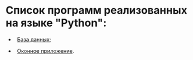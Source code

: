 # Список программ реализованных на языке "Python":

- &ensp;[База данных](https://github.com/oooNAKooo/some_of_my_mini-projects/tree/main/Python/database);

- &ensp;[Оконное приложение](https://github.com/oooNAKooo/some_of_my_mini-projects/tree/main/Python/window_application).

